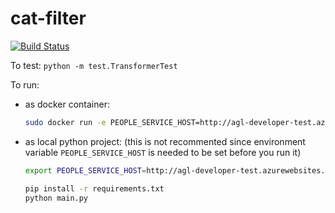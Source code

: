 # cat-filter

[![Build Status](https://travis-ci.org/aries-zhang/cat-filter.svg?branch=master)](https://travis-ci.org/aries-zhang/cat-filter)

To test: ```python -m test.TransformerTest```

To run:

- as docker container:

    ```bash
    sudo docker run -e PEOPLE_SERVICE_HOST=http://agl-developer-test.azurewebsites.net arieszhang/cat-filter:latest
    ```

- as local python project: (this is not recommented since environment variable ```PEOPLE_SERVICE_HOST``` is needed to be set before you run it)

    ```bash
    export PEOPLE_SERVICE_HOST=http://agl-developer-test.azurewebsites.net
    ```

    ```bash
    pip install -r requirements.txt
    python main.py
    ```
